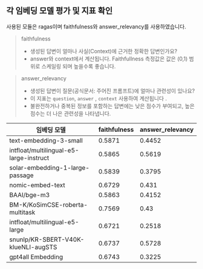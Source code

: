 ## 각 임베딩 모델 평가 및 지표 확인
사용된 모듈은 ragas이며 faithfulness와 answer_relevancy를 사용하였습니다.
> faithfulness
> - 생성된 답변이 얼마나 사실(Context)에 근거한 정확한 답변인가요?
> - answer와 context에서 계산됩니다. Faithfullness 측정값은 값은 (0,1) 범위로 스케일링 되며 높을수록 좋습니다.

> answer_relevancy
> - 생성된 답변이 질문(공식문서: 주어진 프롬프트)에 얼마나 관련성이 있나요?
> - 이 지표는 `question`, `answer` , `context` 사용하여 계산됩니다 .
> - 불완전하거나 중복된 정보를 포함하는 답변에는 낮은 점수가 부여되고, 높은 점수는 더 나은 관련성을 나타냅니다.

|임베딩 모델|faithfulness|answer_relevancy|
|------|---|---|
|text-embedding-3-small|0.5871|0.4452|
|intfloat/multilingual-e5-large-instruct|0.5865|0.5619|
|solar-embedding-1-large-passage|0.5839|0.3795|
|nomic-embed-text|0.6729|0.431|
|BAAI/bge-m3|0.5863|0.4152|
|BM-K/KoSimCSE-roberta-multitask|0.7569|0.43|
|intfloat/multilingual-e5-large|0.6721|0.2518|
|snunlp/KR-SBERT-V40K-klueNLI-augSTS|0.6737|0.5728|
|gpt4all Embedding|0.6743|0.3225|
